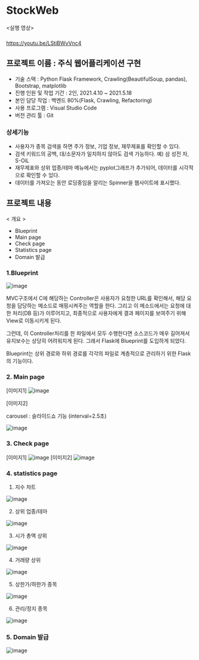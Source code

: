 # StockWeb

<실행 영상>
###
https://youtu.be/LStiBWvVnc4

###

## 프로젝트 이름 : 주식 웹어플리케이션 구현
- 기술 스택 : Python Flask Framework, Crawling(BeautifulSoup, pandas), Bootstrap, matplotlib
- 진행 인원 및 작업 기간 : 2인, 2021.4.10 ~ 2021.5.18
- 본인 담당 작업 : 백엔드 80%(Flask, Crawling, Refactoring)
- 사용 프로그램 : Visual Studio Code
- 버전 관리 툴 : Git

### 상세기능
 - 사용자가 종목 검색을 하면 주가 정보, 기업 정보, 재무제표를 확인할 수 있다. 
 - 검색 키워드의 공백, 대/소문자가 일치하지 않아도 검색 가능하다. 예) 삼 성전 자, S-OiL
 - 재무제표와 상위 업종/테마 메뉴에서는 pyplot그래프가 추가되어, 데이터를 시각적으로 확인할 수 있다.
 - 데이터를 가져오는 동안 로딩중임을 알리는 Spinner을 웹사이트에 표시했다.

###

## 프로젝트 내용
< 개요 >
- Blueprint
- Main page
- Check page
- Statistics page
- Domain 발급

###

### 1.Blueprint

![image](https://user-images.githubusercontent.com/69899248/212120783-2b87bd90-c033-41db-b952-db8f2e3a0350.png)

MVC구조에서 C에 해당하는 Controller은 사용자가 요청한 URL를 확인해서, 해당 요청을 담당하는 메소드로 매핑시켜주는 역할을 한다. 그리고 이 메소드에서는 요청에 대한 처리(DB 등)가 이루어지고, 최종적으로 사용자에게 결과 페이지를 보여주기 위해 View로 이동시키게 된다.

그런데, 이 Controller처리를 한 파일에서 모두 수행한다면 소스코드가 매우 길어져서 유지보수는 상당히 어려워지게 된다. 그래서 Flask에 Blueprint를 도입하게 되었다.

Blueprint는 상위 경로와 하위 경로를 각각의 파일로 계층적으로 관리하기 위한 Flask의 기능이다.

### 

### 2. Main page

[이미지1]
![image](https://user-images.githubusercontent.com/69899248/212121342-00d89b64-6f78-4b35-b129-07aba30dd72a.png)

[이미지2]

carousel : 슬라이드쇼 기능 (interval=2.5초)

![image](https://user-images.githubusercontent.com/69899248/212121415-698fb559-1085-4db4-a5c9-4177cded0a11.png)

### 3. Check page

[이미지1]
![image](https://user-images.githubusercontent.com/69899248/212121561-06e0255d-9f1b-4ba3-91f1-048b05206166.png)
[이미지2]
![image](https://user-images.githubusercontent.com/69899248/212121635-bb2fe188-9347-4080-9dad-d58764324748.png)

### 4. statistics page

1) 지수 차트

![image](https://user-images.githubusercontent.com/69899248/212121721-4650bdd8-fc7c-460b-96f7-87a609680588.png)

2) 상위 업종/테마

![image](https://user-images.githubusercontent.com/69899248/212121830-bf345a14-019d-4a1f-8917-2a5ea49f6a56.png)

3) 시가 총액 상위

![image](https://user-images.githubusercontent.com/69899248/212121885-9b66b93c-b853-4c07-9a59-60433c5d923a.png)

4) 거래량 상위

![image](https://user-images.githubusercontent.com/69899248/212121925-eb37b472-efbb-4459-a750-05e9266c0dd5.png)

5) 상한가/하한가 종목

![image](https://user-images.githubusercontent.com/69899248/212121970-3d35bdc1-3ee6-4963-a2d8-14a5e78e7550.png)

6) 관리/정지 종목

![image](https://user-images.githubusercontent.com/69899248/212122035-04ac6f6e-c126-4bd1-a00e-834274d22e1a.png)

###

### 5. Domain 발급

![image](https://user-images.githubusercontent.com/69899248/212122104-7af1eadc-db36-4732-afa0-cb5bd5a73632.png)





